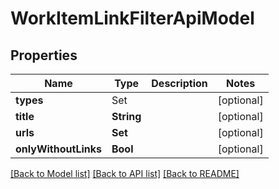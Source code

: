 # WorkItemLinkFilterApiModel

## Properties
Name | Type | Description | Notes
------------ | ------------- | ------------- | -------------
**types** | Set<LinkType> |  | [optional] 
**title** | **String** |  | [optional] 
**urls** | **Set<String>** |  | [optional] 
**onlyWithoutLinks** | **Bool** |  | [optional] 

[[Back to Model list]](../README.md#documentation-for-models) [[Back to API list]](../README.md#documentation-for-api-endpoints) [[Back to README]](../README.md)


